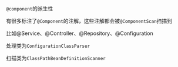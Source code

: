 `@component`的派生性

有很多标注了`@Component`的注解，这些注解都会被`@ComponentScan`扫描到

比如@Service、@Controller、@Repository、@Configuration

处理类为`ConfigurationClassParser`

扫描类为`ClassPathBeanDefinitionScanner`

